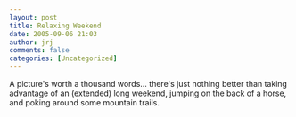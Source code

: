 ```yaml
---
layout: post
title: Relaxing Weekend
date: 2005-09-06 21:03
author: jrj
comments: false
categories: [Uncategorized]
---
```

<a href="http://archive.jrj.org/uploaded_images/IMG_1305 (Small)-759365.JPG"><img src="http://archive.jrj.org/uploaded_images/IMG_1305 (Small)-757081.JPG" border="0" alt="" /></a><br />A picture's worth a thousand words... there's just nothing better than taking advantage of an (extended) long weekend, jumping on the back of a horse, and poking around some mountain trails.
